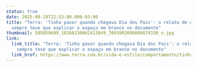 ```yaml
---
status: true
date: 2025-09-28T22:53:00.000-03:00
title: "Terra: 'Tinha pavor quando chegava Dia dos Pais': o relato de quem
  sempre teve que explicar o espaço em branco no documento"
thumbnail: 505859689_10166230042413849_7003992096600874330_n.jpg
link:
  link_title: "Terra: 'Tinha pavor quando chegava Dia dos Pais': o relato de quem
    sempre teve que explicar o espaço em branco no documento"
  link_href: https://www.terra.com.br/vida-e-estilo/comportamento/tinha-pavor-quando-chegava-dia-dos-pais-o-relato-de-quem-sempre-teve-que-explicar-o-espaco-em-branco-no-documento,2c7bfb35087a7954d99db410a90f08a98f7uv8au.html
---
```

